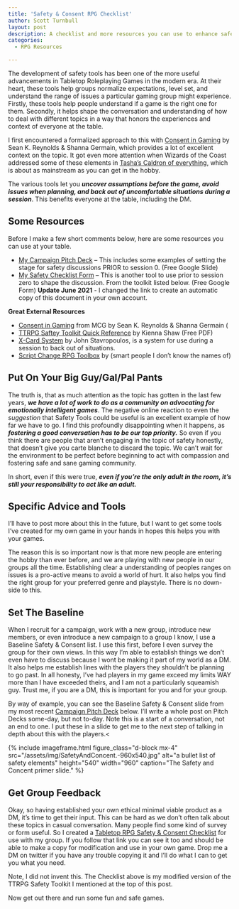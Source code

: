 ```yaml
---
title: 'Safety & Consent RPG Checklist'
author: Scott Turnbull
layout: post
description: A checklist and more resources you can use to enhance safety and concent in your TTRPGs.
categories:
  - RPG Resources

---
```

The development of safety tools has been one of the more useful advancements in Tabletop Roleplaying Games in the modern era. At their heart, these tools help groups normalize expectations, level set, and understand the range of issues a particular gaming group might experience. Firstly, these tools help people understand if a game is the right one for them. Secondly, it helps shape the conversation and understanding of how to deal with different topics in a way that honors the experiences and context of everyone at the table.

I first encountered a formalized approach to this with <a rel="noreferrer noopener" href="https://www.montecookgames.com/consent-in-gaming/" target="_blank">Consent in Gaming</a> by Sean K. Reynolds & Shanna Germain, which provides a lot of excellent context on the topic. It got even more attention when Wizards of the Coast addressed some of these elements in <a data-type="URL" data-id="https://dnd.wizards.com/products/tabletop-games/rpg-products/tashas-cauldron-everything" href="https://dnd.wizards.com/products/tabletop-games/rpg-products/tashas-cauldron-everything">Tasha&#8217;s Caldron of everything</a><a data-type="URL" data-id="https://dnd.wizards.com/products/tabletop-games/rpg-products/tashas-cauldron-everything" rel="noreferrer noopener" href="https://dnd.wizards.com/products/tabletop-games/rpg-products/tashas-cauldron-everything" target="_blank">,</a> which is about as mainstream as you can get in the hobby. 

The various tools let you **_uncover assumptions before the game, avoid issues when planning, and back out of uncomfortable situations during a session_**. This benefits everyone at the table, including the DM.

## Some Resources

Before I make a few short comments below, here are some resources you can use at your table.

  * <a href="https://docs.google.com/presentation/d/1kjaK9Q9p90P54E2ITZPf0DHGyaZZMHXYAg52Ar19zp4/edit?usp=sharing" target="_blank" rel="noreferrer noopener">My Campaign Pitch Deck</a> &#8211; This includes some examples of setting the stage for safety discussions PRIOR to session 0. (Free Google Slide)
  * [My Safety Checklist Form](https://docs.google.com/forms/d/1XHjWwG3vdyhcX1uyAQT-XqwwhTZBFkW-JD9Ubhn_YUs/copy?usp=sharing) &#8211; This is another tool to use prior to session zero to shape the discussion. From the toolkit listed below. (Free Google Form) **Update June 2021** - I changed the link to create an automatic copy of this document in your own account.

**Great External Resources**

  * <a href="https://www.montecookgames.com/consent-in-gaming/" target="_blank" rel="noreferrer noopener">Consent in Gaming</a> from MCG by Sean K. Reynolds & Shanna Germain (
  * [TTRPG Saftey Toolkit Quick Reference](https://i.4pcdn.org/tg/1583202183294.pdf) by Kienna Shaw (Free PDF)
  * <a href="https://docs.google.com/document/d/1SB0jsx34bWHZWbnNIVVuMjhDkrdFGo1_hSC2BWPlI3A/mobilebasic" target="_blank" rel="noreferrer noopener">X-Card System</a> by John Stavropoulos, is a system for use during a session to back out of situations.
  * <a href="https://briebeau.itch.io/script-change" target="_blank" rel="noreferrer noopener">Script Change RPG Toolbox</a> by (smart people I don&#8217;t know the names of)

## Put On Your Big Guy/Gal/Pal Pants

The truth is, that as much attention as the topic has gotten in the last few years, **_we have a lot of work to do as a community on advocating for emotionally intelligent games_**. The negative online reaction to even the _suggestion_ that Safety Tools could be useful is an excellent example of how far we have to go. I find this profoundly disappointing when it happens, as **_fostering a good conversation has to be our top priority._** So even if you think there are people that aren&#8217;t engaging in the topic of safety honestly, that doesn&#8217;t give you carte blanche to discard the topic. We can&#8217;t wait for the environment to be perfect before beginning to act with compassion and fostering safe and sane gaming community.

In short, even if this were true, **_even if you&#8217;re the only adult in the room, it&#8217;s still your responsibility to act like an adult._**

## Specific Advice and Tools

I&#8217;ll have to post more about this in the future, but I want to get some tools I&#8217;ve created for my own game in your hands in hopes this helps you with your games.

The reason this is so important now is that more new people are entering the hobby than ever before, and we are playing with new people in our groups all the time. Establishing clear a understanding of peoples ranges on issues is a pro-active means to avoid a world of hurt. It also helps you find the right group for your preferred genre and playstyle. There is no down-side to this.

## Set The Baseline

When I recruit for a campaign, work with a new group, introduce new members, or even introduce a new campaign to a group I know, I use a Baseline Safety & Consent list. I use this first, before I even survey the group for their own views. In this way I&#8217;m able to establish things we don&#8217;t even have to discuss because I wont be making it part of my world as a DM. It also helps me establish lines with the players they shouldn&#8217;t be planning to go past. In all honesty, I&#8217;ve had players in my game exceed my limits WAY more than I have exceeded theirs, and I am not a particularly squeamish guy. Trust me, if you are a DM, this is important for you and for your group.

By way of example, you can see the Baseline Safety & Consent slide from my most recent <a rel="noreferrer noopener" href="https://docs.google.com/presentation/d/1kjaK9Q9p90P54E2ITZPf0DHGyaZZMHXYAg52Ar19zp4/edit?usp=sharing" target="_blank">Campaign Pitch Deck</a> below. I&#8217;ll write a whole post on Pitch Decks some-day, but not to-day. Note this is a start of a conversation, not an end to one. I put these in a slide to get me to the next step of talking in depth about this with the players.<


{% include imageframe.html
  figure_class="d-block mx-4"
  src="/assets/img/SafetyAndConcent.-960x540.jpg"
  alt="a bullet list of safety elements"
  height="540" width="960"
  caption="The Safety and Concent primer slide."
 %}


## Get Group Feedback

Okay, so having established your own ethical minimal viable product as a DM, it&#8217;s time to get their input. This can be hard as we don&#8217;t often talk about these topics in casual conversation. Many people find some kind of survey or form useful. So I created a <a rel="noreferrer noopener" href="https://docs.google.com/forms/d/1XHjWwG3vdyhcX1uyAQT-XqwwhTZBFkW-JD9Ubhn_YUs/edit?usp=sharing" target="_blank">Tabletop RPG Safety & Consent Checklist</a> for use with my group. If you follow that link you can see it too and should be able to make a copy for modification and use in your own game. Drop me a DM on twitter if you have any trouble copying it and I&#8217;ll do what I can to get you what you need.

Note, I did not invent this. The Checklist above is my modified version of the TTRPG Safety Toolkit I mentioned at the top of this post.

Now get out there and run some fun and safe games.
